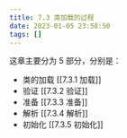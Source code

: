 ```yaml
---
title: 7.3 类加载的过程  
date: 2023-01-05 23:58:50  
tags: []  
---
```


这章主要分为 5 部分，分别是：

- 类的加载 [[7.3.1 加载]]
- 验证 [[7.3.2 验证]]
- 准备 [[7.3.3 准备]]
- 解析 [[7.3.4 解析]]
- 初始化 [[7.3.5 初始化]]